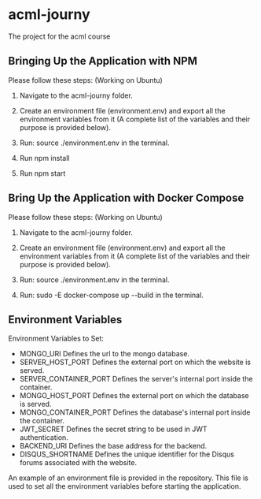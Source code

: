 # acml-journy
The project for the acml course

## Bringing Up the Application with NPM
Please follow these steps: (Working on Ubuntu)
1. Navigate to the acml-journy folder.

2. Create an environment file (environment.env) and export all the environment variables from it (A complete list of the variables and their purpose is provided below).

3. Run: source ./environment.env in the terminal.

4. Run npm install

5. Run npm start

## Bring Up the Application with Docker Compose
Please follow these steps: (Working on Ubuntu)
1. Navigate to the acml-journy folder.

2. Create an environment file (environment.env) and export all the environment variables from it (A complete list of the variables and their purpose is provided below).

3. Run: source ./environment.env in the terminal.

4. Run: sudo -E docker-compose up --build in the terminal.

## Environment Variables
Environment Variables to Set:
* MONGO_URI	              Defines the url to the mongo database.
* SERVER_HOST_PORT	      Defines the external port on which the website is served.
* SERVER_CONTAINER_PORT	  Defines the server's internal port inside the container.
* MONGO_HOST_PORT         Defines the external port on which the database is served.
* MONGO_CONTAINER_PORT    Defines the database's internal port inside the container.
* JWT_SECRET              Defines the secret string to be used in JWT authentication.
* BACKEND_URI	            Defines the base address for the backend.
* DISQUS_SHORTNAME        Defines the unique identifier for the Disqus forums associated with the website.

An example of an environment file is provided in the repository. This file is used to set all the environment variables before starting the application.
